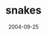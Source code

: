 ---
layout: base.njk
title : 'snakes' 
view_title : 'snakes' 
year : '2004' 
date : '2004-09-25' 
img_file : '/drawing/snakes.png' 
html_file : 'snakes' 
next_html : 'inthesameboat.html' 
year_order : '197' 
permalink : "title/{{html_file}}.html"
---